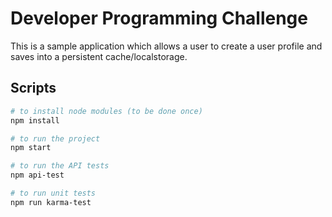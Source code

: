# Developer Programming Challenge

This is a sample application which allows a user to create a user profile and saves into a persistent cache/localstorage.

## Scripts

```bash
# to install node modules (to be done once)
npm install

# to run the project
npm start

# to run the API tests
npm api-test

# to run unit tests
npm run karma-test

```

